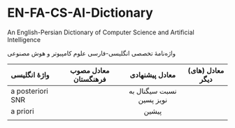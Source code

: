 # EN-FA-CS-AI-Dictionary
An English-Persian Dictionary of Computer Science and Artificial Intelligence

واژه‌نامهٔ تخصصی انگلیسی‌-‌فارسی علوم کامپیوتر و هوش مصنوعی

واژهٔ انگلیسی | معادل مصوب فرهنگستان | معادل پیشنهادی | معادل (های) دیگر
:--- | :---: | :---: | :---:
a posteriori SNR | | نسبت سيگنال به نويز پسين  | 
a priori | | پیشین |
 |  |  | 
